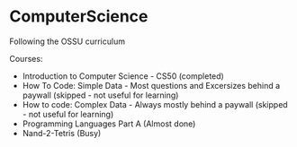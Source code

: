 # ComputerScience

Following the OSSU curriculum

Courses:
- Introduction to Computer Science - CS50 (completed)
- How To Code: Simple Data - Most questions and Excersizes behind a paywall (skipped - not useful for learning)
- How to code: Complex Data - Always mostly behind a paywall (skipped - not useful for learning)
- Programming Languages Part A (Almost done)
- Nand-2-Tetris (Busy)
